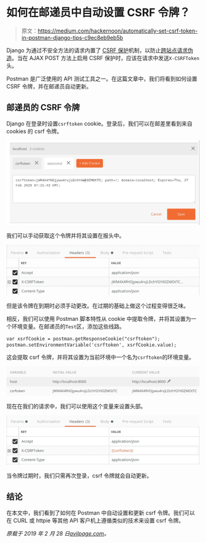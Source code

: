 # 如何在邮递员中自动设置 CSRF 令牌？

> 原文：<https://medium.com/hackernoon/automatically-set-csrf-token-in-postman-django-tips-c9ec8eb9eb5b>

Django 为通过不安全方法的请求内置了 [CSRF 保护](https://docs.djangoproject.com/en/dev/ref/csrf/)机制，以防止[跨站点请求伪造](https://en.wikipedia.org/wiki/Cross-site_request_forgery)。当在 AJAX POST 方法上启用 CSRF 保护时，应该在请求中发送`X-CSRFToken`头。

Postman 是广泛使用的 API 测试工具之一。在这篇文章中，我们将看到如何设置 CSRF 令牌，并在邮递员自动更新。

## 邮递员的 CSRF 令牌

Django 在登录时设置`csrftoken` cookie。登录后，我们可以在邮差里看到来自 cookies 的 csrf 令牌。

![](img/5e4c855c9a60358f1f066e8e1489f111.png)

我们可以手动获取这个令牌并将其设置在报头中。

![](img/71201bf0be42485fa5f4591486287e0e.png)

但是该令牌在到期时必须手动更改。在过期的基础上做这个过程变得很乏味。

相反，我们可以使用 Postman 脚本特性从 cookie 中提取令牌，并将其设置为一个环境变量。在邮递员的`Test`区，添加这些线路。

```
var xsrfCookie = postman.getResponseCookie("csrftoken"); postman.setEnvironmentVariable('csrftoken', xsrfCookie.value);
```

这会提取 csrf 令牌，并将其设置为当前环境中一个名为`csrftoken`的环境变量。

![](img/0c545b45bc7a9a529fe920fd3d81142e.png)

现在在我们的请求中，我们可以使用这个变量来设置头部。

![](img/446992304707b11e8ee08cc8a43c10a6.png)

当令牌过期时，我们只需再次登录，csrf 令牌就会自动更新。

## 结论

在本文中，我们看到了如何在 Postman 中自动设置和更新 csrf 令牌。我们可以在 CURL 或 httpie 等其他 API 客户机上遵循类似的技术来设置 csrf 令牌。

*原载于 2019 年 2 月 28 日*[*avilpage.com*](https://avilpage.com/2019/02/django-tips-csrf-token-postman-curl.html)*。*